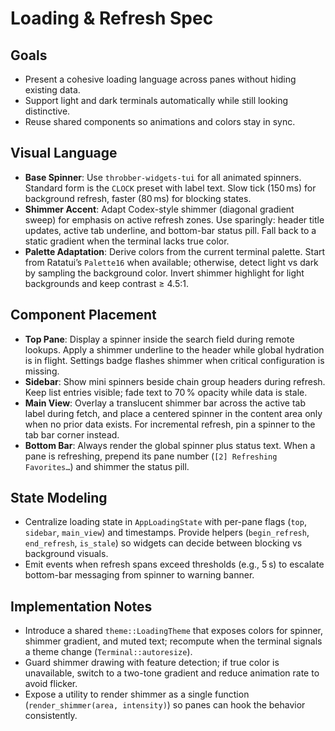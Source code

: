 # Loading & Refresh Spec

## Goals
- Present a cohesive loading language across panes without hiding existing data.
- Support light and dark terminals automatically while still looking distinctive.
- Reuse shared components so animations and colors stay in sync.

## Visual Language
- **Base Spinner**: Use `throbber-widgets-tui` for all animated spinners. Standard form is the `CLOCK` preset with label text. Slow tick (150 ms) for background refresh, faster (80 ms) for blocking states.
- **Shimmer Accent**: Adapt Codex-style shimmer (diagonal gradient sweep) for emphasis on active refresh zones. Use sparingly: header title updates, active tab underline, and bottom-bar status pill. Fall back to a static gradient when the terminal lacks true color.
- **Palette Adaptation**: Derive colors from the current terminal palette. Start from Ratatui’s `Palette16` when available; otherwise, detect light vs dark by sampling the background color. Invert shimmer highlight for light backgrounds and keep contrast ≥ 4.5:1.

## Component Placement
- **Top Pane**: Display a spinner inside the search field during remote lookups. Apply a shimmer underline to the header while global hydration is in flight. Settings badge flashes shimmer when critical configuration is missing.
- **Sidebar**: Show mini spinners beside chain group headers during refresh. Keep list entries visible; fade text to 70 % opacity while data is stale.
- **Main View**: Overlay a translucent shimmer bar across the active tab label during fetch, and place a centered spinner in the content area only when no prior data exists. For incremental refresh, pin a spinner to the tab bar corner instead.
- **Bottom Bar**: Always render the global spinner plus status text. When a pane is refreshing, prepend its pane number (`[2] Refreshing Favorites…`) and shimmer the status pill.

## State Modeling
- Centralize loading state in `AppLoadingState` with per-pane flags (`top`, `sidebar`, `main_view`) and timestamps. Provide helpers (`begin_refresh`, `end_refresh`, `is_stale`) so widgets can decide between blocking vs background visuals.
- Emit events when refresh spans exceed thresholds (e.g., 5 s) to escalate bottom-bar messaging from spinner to warning banner.

## Implementation Notes
- Introduce a shared `theme::LoadingTheme` that exposes colors for spinner, shimmer gradient, and muted text; recompute when the terminal signals a theme change (`Terminal::autoresize`).
- Guard shimmer drawing with feature detection; if true color is unavailable, switch to a two-tone gradient and reduce animation rate to avoid flicker.
- Expose a utility to render shimmer as a single function (`render_shimmer(area, intensity)`) so panes can hook the behavior consistently.
